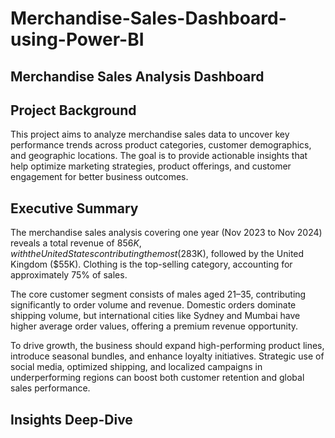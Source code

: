 # Merchandise-Sales-Dashboard-using-Power-BI

## Merchandise Sales Analysis Dashboard

## Project Background

This project aims to analyze merchandise sales data to uncover key performance trends across product categories, customer demographics, and geographic locations. The goal is to provide actionable insights that help optimize marketing strategies, product offerings, and customer engagement for better business outcomes.

## Executive Summary

The merchandise sales analysis covering one year (Nov 2023 to Nov 2024) reveals a total revenue of $856K, with the United States contributing the most ($283K), followed by the United Kingdom ($55K). Clothing is the top-selling category, accounting for approximately 75% of sales.

The core customer segment consists of males aged 21–35, contributing significantly to order volume and revenue. Domestic orders dominate shipping volume, but international cities like Sydney and Mumbai have higher average order values, offering a premium revenue opportunity.

To drive growth, the business should expand high-performing product lines, introduce seasonal bundles, and enhance loyalty initiatives. Strategic use of social media, optimized shipping, and localized campaigns in underperforming regions can boost both customer retention and global sales performance.

## Insights Deep-Dive

### 1. Monthly Sales Trend

- Merchandise sales totaled $856K over the 12-month period, averaging $66K per month.
- May 2024 marked the highest-performing month, generating $81K in revenue, largely fueled by strong Clothing sales ($62K).
- In contrast, November 2024 saw a dramatic drop to $10K, suggesting a potential seasonal downturn or missing reporting.
- Between February and September, sales remained stable, consistently ranging between $66K–$77K, reflecting reliable mid-year demand.
- Throughout the year, Clothing led all categories, contributing 65–75% of monthly revenue and significantly outperforming both Ornaments and Other products.

### 2. Key Product Performance

- Clothing emerged as the top-performing category, generating $637K from 6.1K units sold, representing nearly 75% of total sales.
- Ornaments followed with $156K in revenue from 3.8K units, and Other products generated $63K from 2.5K units.
- The top five products by revenue—BF1548 (~$190K), BF1543, BF1550, BF1549, and BF1546—were all from the Clothing category, reinforcing its commercial strength.
- Customer sentiment indicates room for improvement: only 60% of reviews were positive, while 25% were negative and 15% neutral, resulting in an average product rating of 3.5.
- Among product categories, "Other" items had the highest average rating (3.58), followed by Clothing (3.50) and Ornaments (3.45).

### 3. Geographic Sales Performance

- The United States was the top-performing country, generating $283K from 5,139 orders and 8,521 units, largely due to strong demand in cities like San Francisco, New Jersey, and Sacramento.
- The United Kingdom followed with $55K in sales, while France reported the lowest revenue at just $8K, signaling underperformance.
- Despite lower volume, Sydney recorded the highest city-level sales ($48K), driven by a high AOV of $261 and $18.4K in shipping charges.
- San Francisco had the highest domestic order quantity (746 units) and generated $41K in sales with $0 shipping cost, reflecting strong local fulfillment efficiency.
- Cities like Mumbai and New Delhi reported solid performance with $38K and $36K in sales respectively, despite higher international shipping fees.

### 4. Shipping Insights

- The majority of volume was fulfilled domestically, with 8,521 units shipped, more than double international shipments (3,813 units), reinforcing a strong domestic base.
- Domestic shipping is free, which may have helped increase conversion and order frequency.
- International orders incur high shipping costs, such as $18.4K in Sydney and $13K in Mumbai, yet these often come with higher-value purchases, evidenced by elevated AOVs.
- Across all markets, Clothing remained dominant, with 4.3K units shipped domestically and 1.8K internationally, indicating consistent demand across regions.
- Ornaments and Other categories followed the same trend—greater sales volumes domestically than internationally.

### 5. Customer Demographics & Segmentation

#### Gender-Based Purchasing Patterns

- Male customers were the dominant revenue driver, accounting for ~$600K (around 70% of total sales), while female customers contributed $256K (30%).
- The data suggests that either marketing resonates more with male buyers, or they tend to purchase higher-ticket items and bundles.

#### Age Group Trends

- The platform’s core customer base falls in the 21–35 age range, with the highest order volume from:
  - 26–30: 2,057 orders
  - 21–25: 2,046 orders
  - 31–35: 2,018 orders
- While younger customers (18–25) show high engagement, older age groups tend to spend more per transaction, especially on higher-value Clothing items.

#### Product Preferences by Age

- Across all age segments, Clothing remains the most preferred category.
- Younger buyers (18–25) also purchase Ornaments and Other items at a slightly higher proportion.
- Older buyers (26–35) prioritize higher-end Clothing products, contributing more to total revenue.

### 6. City-Level Customer Behavior

- New Jersey: 434 orders
- Portland: 420 orders
- San Francisco: 414 orders
- These cities contribute significantly to domestic performance, benefiting from free shipping and faster delivery.
- In contrast, international cities like Sydney, Mumbai, and New Delhi placed fewer orders, but had a much higher AOV, balancing overall contribution.

## Recommendations

### Sales Trend Optimization

- Develop a Seasonal Sales Strategy: Implement targeted campaigns during low-performing months (e.g., November). Leverage holiday periods like Black Friday, Cyber Monday, and Christmas.
- Implement a Year-End Campaign: Launch mid-October promotions with teaser offers and early access. Highlight high-performing categories like Clothing with urgency-driven messaging.
- Run Social Media Campaigns: Target core segments (21–35-year-olds, both genders) across Instagram, TikTok, and Facebook. Promote seasonal bundles and collaborate with influencers.
- Activate Email Marketing Sequences: Deploy teaser → launch → last chance phases with festive visuals and personalized recommendations.
- Introduce Flash Sales + Free Shipping Days: Offer 24–48-hour deals on high-AOV items and provide incentives like "Free Shipping over $75."

### Maximizing Product Offerings

- Expand the Clothing Product Line: Add seasonal collections, premium-tier options, and bundle offers targeted at high-spending groups.
- Improve Product Presentation: Enhance size guides, product descriptions, and imagery to boost perceived value and minimize returns.

### Customer Growth & Segmentation

- Drive Repeat Purchases: Use loyalty data to create exclusive campaigns for existing buyers and launch early access promotions.
- Engage Younger Segments: Use birthday-based rewards and gamified programs to convert first-time customers.
- Capitalize on Male Customers: Bundle high-margin items and tailor campaigns based on male purchase behaviors.
- Enhance Female Engagement: Test promotions that focus on value, style, and giftability to increase engagement.

### Geographic Expansion & Fulfillment Optimization

- Streamline Domestic Shipping: Enable faster delivery in top-performing cities using fulfillment partners.
- Leverage High-AOV International Cities: Offer "Free Shipping Over $X" in high-value regions like Sydney, Mumbai, and New Delhi.
- Explore Underperforming Markets: Analyze low-performing regions like France and test region-specific ads, bundles, or product adjustments.

